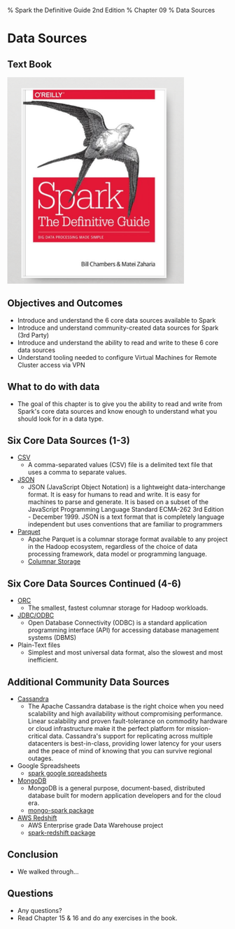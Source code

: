 % Spark the Definitive Guide 2nd Edition
% Chapter 09
% Data Sources

# Data Sources

## Text Book

![*itmd-521 textbook*](images/spark-book.png "Spark TextBook")

## Objectives and Outcomes

- Introduce and understand the 6 core data sources available to Spark
- Introduce and understand community-created data sources for Spark (3rd Party)
- Introduce and understand the ability to read and write to these 6 core data sources
- Understand tooling needed to configure Virtual Machines for Remote Cluster access via VPN

## What to do with data

- The goal of this chapter is to give you the ability to read and write from Spark's core data sources and know enough to understand what you should look for in a data type.
  
## Six Core Data Sources (1-3)

- [CSV](https://en.wikipedia.org/wiki/Comma-separated_values "CSV Wikipedia Page Link")
  - A comma-separated values (CSV) file is a delimited text file that uses a comma to separate values.
- [JSON](https://www.json.org/json-en.html "JSON.org website")
  - JSON (JavaScript Object Notation) is a lightweight data-interchange format. It is easy for humans to read and write. It is easy for machines to parse and generate. It is based on a subset of the JavaScript Programming Language Standard ECMA-262 3rd Edition - December 1999. JSON is a text format that is completely language independent but uses conventions that are familiar to programmers
- [Parquet](http://parquet.apache.org/documentation/latest/ "Parquet file format description web page")
  - Apache Parquet is a columnar storage format available to any project in the Hadoop ecosystem, regardless of the choice of data processing framework, data model or programming language.
  - [Columnar Storage](http://en.wikipedia.org/wiki/Column-oriented_DBMS "columnar storage")

## Six Core Data Sources Continued (4-6)

- [ORC](https://orc.apache.org/ "Apache ORC project page")
  - The smallest, fastest columnar storage for Hadoop workloads.
- [JDBC/ODBC](https://en.wikipedia.org/wiki/Open_Database_Connectivity "ODBC wikipedia description page")
  - Open Database Connectivity (ODBC) is a standard application programming interface (API) for accessing database management systems (DBMS)
- Plain-Text files
  - Simplest and most universal data format, also the slowest and most inefficient.

## Additional Community Data Sources

- [Cassandra](https://cassandra.apache.org "Cassandra introduction webpage")
  - The Apache Cassandra database is the right choice when you need scalability and high availability without compromising performance. Linear scalability and proven fault-tolerance on commodity hardware or cloud infrastructure make it the perfect platform for mission-critical data. Cassandra's support for replicating across multiple datacenters is best-in-class, providing lower latency for your users and the peace of mind of knowing that you can survive regional outages.
- Google Spreadsheets
  - [spark google spreadsheets](https://spark-packages.org/package/potix2/spark-google-spreadsheets "Package to connect Spark to Google spreadsheets")
- [MongoDB](https://www.mongodb.com/ "MongoDB company website")
  - MongoDB is a general purpose, document-based, distributed database built for modern application developers and for the cloud era.
  - [mongo-spark package](https://spark-packages.org/package/mongodb/mongo-spark "Spark Package for MongoDB")
- [AWS Redshift](https://aws.amazon.com/redshift/ "AWS Redshift description website")
  - AWS Enterprise grade Data Warehouse project
  - [spark-redshift package](https://spark-packages.org/?q=Redshift "Spark Redshift third party package link")

## Conclusion

- We walked through...

## Questions

- Any questions?
- Read Chapter 15 & 16 and do any exercises in the book.
